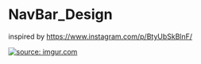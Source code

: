 # NavBar_Design
 inspired by https://www.instagram.com/p/BtyUbSkBlnF/


<a href="https://imgur.com/KX24UAt"><img src="https://i.imgur.com/KX24UAt.gif" title="source: imgur.com" /></a>
